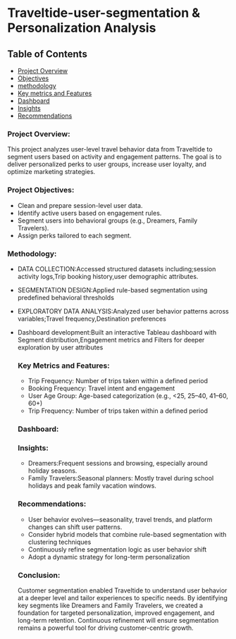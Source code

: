 # Traveltide-user-segmentation & Personalization Analysis

## Table of Contents
- [Project Overview](#project-overview)  
- [Objectives](#objectives) 
- [methodology](#methodology)
- [Key metrics and Features](#keymetricsandfeatures)
- [Dashboard](#dashboard)
- [Insights](#insights)
- [Recommendations](#recommendations)


### **Project Overview:**

This project analyzes user-level travel behavior data from Traveltide to segment users based on activity and engagement patterns.
The goal is to deliver personalized perks to user groups, increase user loyalty, and optimize  marketing strategies.


### **Project Objectives:**

- Clean and prepare session-level user data.
- Identify active users based on engagement rules.
- Segment users into behavioral groups (e.g., Dreamers, Family Travelers).
- Assign perks tailored to each segment.


### **Methodology:**
- DATA COLLECTION:Accessed structured datasets including;session activity logs,Trip booking history,user demographic attributes.
- SEGMENTATION DESIGN:Applied rule-based segmentation using predefined behavioral thresholds
- EXPLORATORY DATA ANALYSIS:Analyzed user behavior patterns across variables;Travel frequency,Destination preferences
- Dashboard development:Built an interactive Tableau dashboard with Segment distribution,Engagement metrics and Filters for deeper exploration by user attributes

  ### **Key Metrics and Features:**
  - Trip Frequency: Number of trips taken within a defined period
  - Booking Frequency: Travel intent and engagement
  - User Age Group: Age-based categorization (e.g., <25, 25–40, 41–60, 60+)
  - Trip Frequency: Number of trips taken within a defined period

  ### **Dashboard:**

  ### **Insights:**
  - Dreamers:Frequent sessions and browsing, especially around holiday seasons.
  - Family Travelers:Seasonal planners: Mostly travel during school holidays and peak family vacation windows.
 
  ### **Recommendations:**
  - User behavior evolves—seasonality, travel trends, and platform changes can shift user patterns.
  - Consider hybrid models that combine rule-based segmentation with clustering techniques
  - Continuously refine segmentation logic as user behavior shift
  - Adopt a dynamic strategy for long-term personalization
 
  ### **Conclusion:**
  Customer segmentation enabled Traveltide to understand user behavior at a deeper level and tailor experiences to specific needs. By identifying key segments like Dreamers and Family 
  Travelers, we created a foundation for targeted personalization, improved engagement, and long-term retention. Continuous refinement will ensure segmentation remains a powerful tool for 
  driving customer-centric growth.


  
  

  

  
